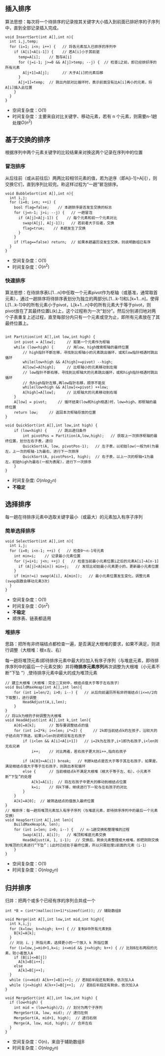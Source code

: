 ## 插入排序
算法思想：每次将⼀个待排序的记录按其关键字⼤⼩插⼊到前⾯已排好序的⼦序列中，直到全部记录插⼊完成。
```
void InsertSort(int A[],int n){
  int i,j,temp;
  for (i=1; i<n; i++) {   // 将各元素加入已排序的序列中
    if (A[i]<A[i-1]) {    // 若A[i]小于其前驱
      temp=A[i];    // 暂存A[i]
      for (j=i-1; j>=0 && A[j]>temp; --j) {  // 检查i之前，即已经排好序的所有元素
        A[j+1]=A[j];      // 大于A[i]的元素后移
      }
      A[j+1]=temp;  // 跳出内部对比循环时，表示前面没有比A[i]再小的元素，将A[i]插入此位置
    }
  }
}
```
- 空间复杂度：O(1)
- 时间复杂度：主要来⾃对⽐关键字、移动元素，若有 n 个元素，则需要n-1趟处理$O(n^2)$

## 基于交换的排序
根据序列中两个元素关键字的⽐较结果来对换这两个记录在序列中的位置
### 冒泡排序
从后往前（或从前往后）两两⽐较相邻元素的值，若为逆序（即A[i-1]>A[i]），则交换它们，直到序列⽐较完。称这样过程为“⼀趟”冒泡排序。
```
void BubbleSort(int A[],int n){
  int i,j;
  for (i=0; i<n; ++i) {
    bool flag=false;    // 本趟排序是否发生交换的标志
    for (j=n-1; j>i; --j) {   // 一趟冒泡
      if (A[j]<A[j-1]) {    // 每个元素和前一个元素对比
        swap(A[j], A[j-1]);   // 若前者大于后者，交换
        flag=true;    // 本趟发生了交换
      }
    }
    if (flag==false) return;  // 如果本趟遍历没发生交换，则说明数组已有序
  }
}
```
- 空间复杂度：O(1)
- 时间复杂度：$O(n^2)$

### 快速排序
算法思想：在待排序表L[1…n]中任取⼀个元素pivot作为枢轴（或基准，通常取⾸元素），通过⼀趟排序将待排序表划分为独⽴的两部分L[1…k-1]和L[k+1…n]，使得L[1…k-1]中的所有元素⼩于pivot，L[k+1…n]中的所有元素⼤于等于pivot，则pivot放在了其最终位置L(k)上，这个过程称为⼀次“划分”。然后分别递归地对两个⼦表重复上述过程，直⾄每部分内只有⼀个元素或空为⽌，即所有元素放在了其最终位置上。
```

int Partition(int A[],int low,int high) {
    int pivot = A[low];     // 取第一个元素作为枢轴
    while (low<high) {      // 用low、high搜索枢轴的最终位置
        // high指针不断左移，寻找到比枢轴小的元素跳出循环，或和low指针相遇时跳出循环
        while(low<high && A[high]>=pivot) --high;
        A[low]=A[high];     // 比枢轴小的元素移动到左端
        // low指针不断右移，寻找到比枢轴大的元素跳出循环，或和high指针相遇时跳出循环
        // 先high指针左移,再low指针右移，顺序不能反
        while(low<high && A[low]<=pivot) ++low;
        A[high]=A[low];     // 比枢轴大的元素移动到右端
    }
    A[low] = pivot;     // 循环结束(low和high相遇)时，low=high，即枢轴的最终位置
    return low;     // 返回本次枢轴存放的位置
}

void QuickSort(int A[],int low,int high) {
    if (low<high) {     // 跳出递归条件
        int pivotPos = Partition(A,low,high);   // 获取上一次排序枢轴的最终位置，划分左右子表，递归
        QuickSort(A, low, pivotPos-1);   // 左子表，以初始low(一般为0)为最左，上一次的枢轴-1为最右，进行下一次排序
        QuickSort(A, pivotPos+1, high);  // 右子表，以上一次的枢轴+1为最左，初始high为最右(一般为表尾)，进行下一次排序
    }
}
```
- 时间复杂度: $O(nlog_2n)$
- **不稳定**
  
## 选择排序
每⼀趟在待排序元素中选取关键字最⼩（或最⼤）的元素加⼊有序⼦序列
### 简单选择排序
```
void SelectSort(int A[],int n){
  int i,j;
  for (i=0; i<n-1; ++i) {   // 检查0～n-1号元素
    int min=i;    // 记录最小元素位置
    for (j=i+1; j<n; ++j) {   // 检查当前最小元素位置i之后的元素A[i]~A[n-1]
      if (A[j]<A[min]) min=j;   // 发现比初始最小元素更小的，更新最小元素位置
    }
    if (min!=i) swap(A[i], A[min]);   // 最小元素位置发生变化，调整元素(swap函数会移动元素3次)
  }
}
```
- 空间复杂度：O(1)
- 时间复杂度：$O(n^2)$
- **不稳定**
- 顺序表、链表都适用

### 堆排序
思路：把所有⾮终端结点都检查⼀遍，是否满⾜⼤根堆的要求，如果不满⾜，则进⾏调整（⼤根堆：根≥左、右）  

每一趟将堆顶元素(即待排序元素中最大的)加入有序子序列（与堆底元素，即待排序序列中的最后一个元素交换）并将**待排序元素序列**再次调整为大根堆（小元素不断“下坠 ”）,使待排序元素中最大的成为堆顶元素

```
// 建立大根堆（大根堆：完全二叉树中，根结点值大于等于左右孩子）
void BuildMaxHeap(int A[],int len){
    for (int i=len/2; i>0; i--) {   // 从后向前遍历所有非终端结点(i<=n/2向下取整)，进行调整
        HeadAdjust(A,i,len);
    }
} 
// 将以k为根的子树调整为大根堆
void HeadAdjust(int A[],int k,int len){
    A[0]=A[k];      // 暂存要调整结点的值
    for (int i=2*k; i<=len; i*=2) {     // 2k即当前结点k的左孩子，沿较大的子结点向下筛选，如果i>len则说明没有左右孩子
        if (i<len && A[i]<A[i+1])   // i=2k为左孩子,i+1即为右孩子,i<len则无右兄弟
            i++;    // 对比两者，若右孩子更大则i++,指向右孩子
        
        if (A[0]>=A[i]) break;   // 判断k结点是否大于等于其左右孩子，如果是，满足根结点值大于等于左右孩子，则跳出本轮循环
        else {      // 当前根结点k不满足大根堆（根大于等于左、右），小元素不断“下坠”的处理
            A[k]=A[i];  // 将左右孩子中更大的移动到根结点位置
            k=i;    // 将k下移，继续进行下一轮与左右孩子的对比
        }
    }
    A[k]=A[0];  // 被筛选结点的值放入最终位置
}
// 堆排序：每一趟将堆顶元素加入有序子序列（与堆底元素，即待排序序列中的最后一个元素交换）
void HeapSort(int A[],int len){
    BuildMaxHeap(A, len);
    for (int i=len; i>0; i--) {   // n-1趟交换和整理堆的过程
        Swap(A[1], A[i]);   // 堆顶和堆底元素交换
        HeadAdjust(A, 1, i-1);  // 交换后，剩余元素整理成大根堆，即把刚刚交换到堆顶的元素进行“下坠”；i此时已经处于最终位置，所以只需处理i前面的元素（i-1）
    }
}
```
- 空间复杂度：O(1)
- 时间复杂度：$O(nlog_2n)$

## 归并排序
归并：把两个或多个已经有序的序列合并成⼀个
```
int *B = (int*)malloc((n+1)*sizeof(int)); // 辅助数组B

void Merge(int A[],int low,int mid,int high){
  int k,i,j;
  for (k=low; k<=high; k++) { // 复制A中所有元素到B
    B[k]=A[k];
  }
  // 对⽐ i、j 所指元素，选择更⼩的⼀个放⼊ k 所指位置
  for (i=low,j=mid+1,k=i; i<=mid && j<=high; k++) { // 比较B左右两段的元素，较小者放入A
    if (B[i]<=B[j])
      A[k]=B[i++];
    else
      A[k]=B[j++];
  }
  while (i<=mid) A[k++]=B[i++]; // 若B前半段还有剩余，依次加入A
  while (j<=high) A[k++]=B[j++];  // 若B后半段还有剩余，依次加入A
}

void MergeSort(int A[],int low,int high) {
  if (low<high) {
    int mid = (low+high)/2; // 划分为两个子序列
    MergeSort(A, low, mid); // 递归左侧
    MergeSort(A, mid+1, high);  // 递归右侧
    Merge(A, low, mid, high); // 合并左右
  }
}
```
- 空间复杂度：O(n)，来自于辅助数组B
- 时间复杂度：$O(nlog_2n)$